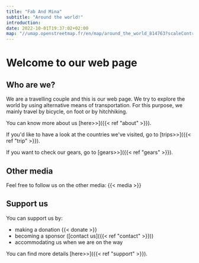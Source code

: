 ```yaml
---
title: "Fab And Mina"
subtitle: "Around the world!"
introduction: 
date: 2022-10-01T19:37:02+02:00
map: "//umap.openstreetmap.fr/en/map/around_the_world_814763?scaleControl=false&miniMap=false&scrollWheelZoom=false&zoomControl=true&allowEdit=false&moreControl=true&searchControl=null&tilelayersControl=null&embedControl=null&datalayersControl=true&onLoadPanel=none&captionBar=false&datalayers=2430338#2/12.6/81.2"
---
```


# Welcome to our web page
## Who are we?
We are a travelling couple and this is our web page.
We try to explore the world by using alternative means of transportation.
For this purpose, we mainly travel by bicycle, on foot or by hitchhiking.

You can know more about us [here>>]({{< ref "about" >}}).

If you'd like to have a look at the countries we've visited, go to [trips>>]({{< ref "trip" >}}).

If you want to check our gears, go to [gears>>]({{< ref "gears" >}}).

## Other media
Feel free to follow us on the other media:
{{< media >}}

## Support us
You can support us by:
- making a donation {{< donate >}}
- becoming a sponsor ([contact us]({{< ref "contact" >}}))
- accommodating us when we are on the way

You can find more details [here>>]({{< ref "support" >}}).
